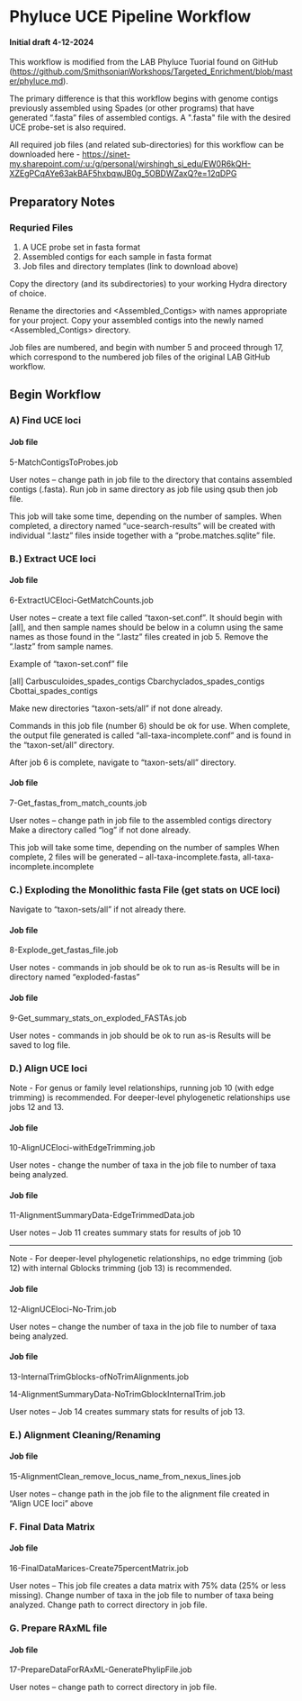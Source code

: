 # Phyluce UCE Pipeline Workflow
#### Initial draft 4-12-2024
 
This workflow is modified from the LAB Phyluce Tuorial found on GitHub (https://github.com/SmithsonianWorkshops/Targeted_Enrichment/blob/master/phyluce.md).
 
The primary difference is that this workflow begins with genome contigs previously assembled using Spades (or other programs) that have generated “.fasta” files of assembled contigs. A ".fasta" file with the desired UCE probe-set is also required.
 
All required job files (and related sub-directories) for this workflow can be downloaded here - https://sinet-my.sharepoint.com/:u:/g/personal/wirshingh_si_edu/EW0R6kQH-XZEgPCqAYe63akBAF5hxbqwJB0g_5OBDWZaxQ?e=12qDPG
 
## Preparatory Notes
 
### Requried Files
1. 	A UCE probe set in fasta format
2. 	Assembled contigs for each sample in fasta format
3. 	Job files and directory templates (link to download above)
 
Copy the directory (and its subdirectories) <project> to your working Hydra directory of choice.
 
Rename the directories <project> and <Assembled_Contigs> with names appropriate for your project. Copy your assembled contigs into the newly named <Assembled_Contigs> directory.
 
Job files are numbered, and begin with number 5 and proceed through 17, which correspond to the numbered job files of the original LAB GitHub workflow.
 
 
## Begin Workflow
 
### A) Find UCE loci
 
#### Job file
5-MatchContigsToProbes.job
 
User notes – change path in job file to the directory that contains assembled contigs (.fasta). Run job in same directory as job file using qsub then job file.
 
This job will take some time, depending on the number of samples. When completed, a directory named “uce-search-results” will be created with individual “.lastz” files inside together with a “probe.matches.sqlite” file.
 
 


### B.) Extract UCE loci
 
#### Job file
6-ExtractUCEloci-GetMatchCounts.job
 
User notes – create a text file called “taxon-set.conf”. It should begin with [all], and then sample names should be below in a column using the same names as those found in the “.lastz” files created in job 5. Remove the “.lastz” from sample names.
 
Example of “taxon-set.conf” file
 
[all]
Carbusculoides_spades_contigs
Cbarchyclados_spades_contigs
Cbottai_spades_contigs
 
Make new directories “taxon-sets/all” if not done already.
 
Commands in this job file (number 6) should be ok for use. When complete, the output file generated is called “all-taxa-incomplete.conf” and is found in the “taxon-set/all” directory.
 
After job 6 is complete, navigate to “taxon-sets/all” directory.
 
 
#### Job file
7-Get_fastas_from_match_counts.job
 
User notes – change path in job file to the assembled contigs directory
Make a directory called “log” if not done already.
 
This job will take some time, depending on the number of samples When complete, 2 files will be generated – all-taxa-incomplete.fasta, all-taxa-incomplete.incomplete
 
 
 
### C.) Exploding the Monolithic fasta File (get stats on UCE loci)
 
Navigate to “taxon-sets/all” if not already there.
 
#### Job file
8-Explode_get_fastas_file.job
 
User notes - commands in job should be ok to run as-is
Results will be in directory named “exploded-fastas”
 
#### Job file
9-Get_summary_stats_on_exploded_FASTAs.job
 
User notes - commands in job should be ok to run as-is
Results will be saved to log file.
 
 
### D.) Align UCE loci
 
Note - For genus or family level relationships, running job 10 (with edge trimming) is recommended. For deeper-level phylogenetic relationships use jobs 12 and 13.
 
#### Job file
10-AlignUCEloci-withEdgeTrimming.job
 
User notes - change the number of taxa in the job file to number of taxa being analyzed.
 
#### Job file
11-AlignmentSummaryData-EdgeTrimmedData.job
 
User notes – Job 11 creates summary stats for results of job 10
 
 ---------
 
Note - For deeper-level phylogenetic relationships, no edge trimming (job 12) with internal Gblocks trimming (job 13) is recommended.
 
#### Job file
12-AlignUCEloci-No-Trim.job
 
User notes – change the number of taxa in the job file to number of taxa being analyzed.
 
#### Job file
13-InternalTrimGblocks-ofNoTrimAlignments.job
 
14-AlignmentSummaryData-NoTrimGblockInternalTrim.job
 
User notes – Job 14 creates summary stats for results of job 13.
 

### E.) Alignment Cleaning/Renaming
 
#### Job file
15-AlignmentClean_remove_locus_name_from_nexus_lines.job
 
User notes – change path in the job file to the alignment file created in “Align UCE loci” above
 
### F. Final Data Matrix
 
#### Job file
16-FinalDataMarices-Create75percentMatrix.job
 
User notes – This job file creates a data matrix with 75% data (25% or less missing). Change number of taxa in the job file to number of taxa being analyzed. Change path to correct directory in job file.
 
### G. Prepare RAxML file
 
#### Job file
17-PrepareDataForRAxML-GeneratePhylipFile.job
 
User notes – change path to correct directory in job file.
 
 

